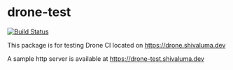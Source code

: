 # drone-test

[![Build Status](https://drone.shivaluma.dev/api/badges/shivaluma/microservices-showcase/status.svg?ref=refs/heads/drone-test)](https://drone.shivaluma.dev/shivaluma/microservices-showcase)

This package is for testing Drone CI located on https://drone.shivaluma.dev

A sample http server is available at https://drone-test.shivaluma.dev
